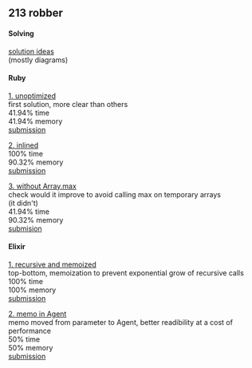 ## 213 robber

#### Solving
[solution ideas](./213-robber/solving.md)<br>
(mostly diagrams)

#### Ruby
[1. unoptimized](./213-robber/1-rb/)<br>
first solution, more clear than others<br>
41.94% time<br>
41.94% memory<br>
[submission](https://leetcode.com/submissions/detail/1397543026/)

[2. inlined](./213-robber/2-rb/)<br>
100% time<br>
90.32% memory<br>
[submission](https://leetcode.com/submissions/detail/1397630686/)

[3. without Array.max](./213-robber/3-rb/)<br>
check would it improve to avoid calling max on temporary arrays<br>
(it didn't)<br>
41.94% time<br>
90.32% memory<br>
[submision](https://leetcode.com/submissions/detail/1397606332/)

#### Elixir
[1. recursive and memoized](./213-robber/4-ex/)<br>
top-bottom, memoization to prevent exponential grow of recursive calls<br>
100% time<br>
100% memory<br>
[submission](https://leetcode.com/submissions/detail/1400044490/)

[2. memo in Agent](./213-robber/5-ex/)<br>
memo moved from parameter to Agent, better readibility at a cost of performance<br>
50% time<br>
50% memory<br>
[submission](https://leetcode.com/submissions/detail/1404058373/)
